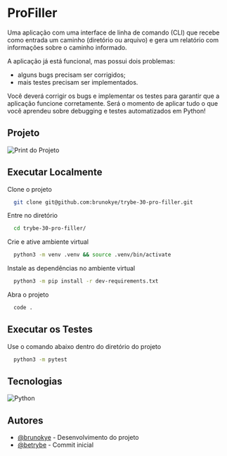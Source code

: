 # ProFiller

Uma aplicação com uma interface de linha de comando (CLI) que recebe como entrada um caminho (diretório ou arquivo) e gera um relatório com informações sobre o caminho informado.

A aplicação já está funcional, mas possui dois problemas:

- alguns bugs precisam ser corrigidos;
- mais testes precisam ser implementados.

Você deverá corrigir os bugs e implementar os testes para garantir que a aplicação funcione corretamente. Será o momento de aplicar tudo o que você aprendeu sobre debugging e testes automatizados em Python!

## Projeto

![Print do Projeto](https://i.imgur.com/EuC1BbS.png)

## Executar Localmente

Clone o projeto 

```bash
  git clone git@github.com:brunokye/trybe-30-pro-filler.git
```

Entre no diretório

```bash
  cd trybe-30-pro-filler/
```

Crie e ative ambiente virtual

```bash
  python3 -m venv .venv && source .venv/bin/activate
```

Instale as dependências no ambiente virtual

```bash
  python3 -m pip install -r dev-requirements.txt
```

Abra o projeto

```bash
  code .
```

## Executar os Testes

Use o comando abaixo dentro do diretório do projeto

```bash
  python3 -m pytest
```

## Tecnologias

![Python](https://img.shields.io/badge/python-3670A0?style=for-the-badge&logo=python&logoColor=ffdd54)

## Autores

- [@brunokye](https://github.com/brunokye) - Desenvolvimento do projeto
- [@betrybe](https://github.com/betrybe) - Commit inicial
